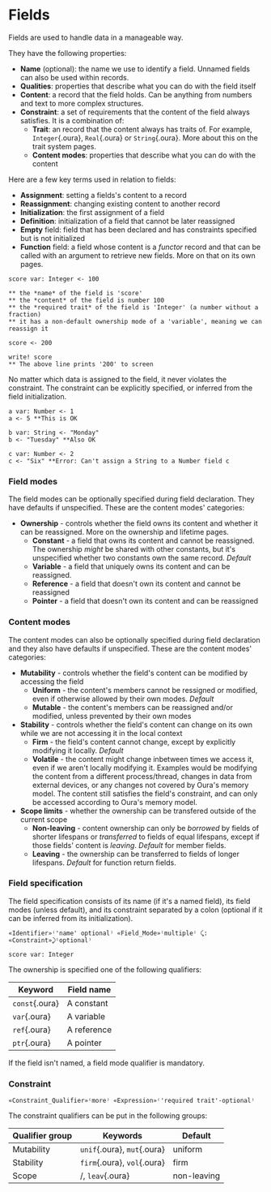 

# Fields

Fields are used to handle data in a manageable way.

They have the following properties:

- **Name** (optional): the name we use to identify a field. Unnamed fields can also be used within records.
- **Qualities**: properties that describe what you can do with the field itself
- **Content**: a record that the field holds. Can be anything from numbers and text to more complex structures.
- **Constraint**: a set of requirements that the content of the field always satisfies. It is a combination of:
    - **Trait**: an record that the content always has traits of.
        For example, `Integer`{.oura}, `Real`{.oura} or `String`{.oura}.
        More about this on the trait system pages.
    - **Content modes**: properties that describe what you can do with the content

Here are a few key terms used in relation to fields:

- **Assignment**: setting a fields's content to a record
- **Reassignment**: changing existing content to another record
- **Initialization**: the first assignment of a field
- **Definition**: initialization of a field that cannot be later reassigned
- **Empty** field: field that has been declared and has constraints specified but is not initialized
- **Function** field: a field whose content is a *functor* record
    and that can be called with an argument to retrieve new fields.
    More on that on its own pages.

```{.oura caption="A named field"}
score var: Integer <- 100

** the *name* of the field is 'score'
** the *content* of the field is number 100
** the *required trait* of the field is 'Integer' (a number without a fraction)
** it has a non-default ownership mode of a 'variable', meaning we can reassign it

score <- 200

write! score
** The above line prints '200' to screen
```

No matter which data is assigned to the field, it never violates the constraint.
The constraint can be explicitly specified, or inferred from the field initialization.

```{.oura caption="Constraint violation"}
a var: Number <- 1
a <- 5 **This is OK

b var: String <- "Monday"
b <- "Tuesday" **Also OK

c var: Number <- 2
c <- "Six" **Error: Can't assign a String to a Number field c
```

### Field modes

The field modes can be optionally specified during field declaration.
They have defaults if unspecified. 
These are the content modes' categories:

- **Ownership** - controls whether the field owns its content and whether it can be reassigned. More on the ownership and lifetime pages.
    - **Constant** - a field that owns its content and cannot be reassigned.
        The ownership *might* be shared with other constants, but it's unspecified whether two constants own the same record. *Default*
    - **Variable** - a field that uniquely owns its content and can be reassigned.
    - **Reference** - a field that doesn't own its content and cannot be reassigned
    - **Pointer** - a field that doesn't own its content and can be reassigned

### Content modes

The content modes can also be optionally specified during field declaration and they also have defaults if unspecified. 
These are the content modes' categories:

- **Mutability** - controls whether the field's content can be modified by accessing the field
    - **Uniform** - the content's members cannot be ressigned or modified, even if otherwise allowed by their own modes. *Default*
    - **Mutable** - the content's members can be reassigned and/or modified, unless prevented by their own modes
- **Stability** - controls whether the field's content can change on its own while we are not accessing it in the local context
    - **Firm** - the field's content cannot change, except by explicitly modifying it locally. *Default*
    - **Volatile** - the content might change inbetween times we access it, even if we aren't locally modifying it.
        Examples would be modifying the content from a different process/thread,
        changes in data from external devices, or any changes not covered by Oura's memory model.
        The content still satisfies the field's constraint, and can only be accessed according to Oura's memory model.
- **Scope limits** - whether the ownership can be transfered outside of the current scope
    - **Non-leaving** - content ownership can only be *borrowed* by fields of shorter lifespans 
        or *transferred* to fields of equal lifespans,
        except if those fields' content is *leaving*.
        *Default* for member fields.
    - **Leaving** - the ownership can be transferred to fields of longer lifespans.
        *Default* for function return fields.

### Field specification

The field specification consists of its name (if it's a named field), its field modes (unless default),
and its constraint separated by a colon (optional if it can be inferred from its initialization).

```{.ouraspec caption="Syntax" }
«Identifier»⁽'name' optional⁾ «Field_Mode»⁽multiple⁾ ⤹: «Constraint»⤸⁽optional⁾
```

```{.ouraspec caption="Example" }
score var: Integer
```

The ownership is specified one of the following qualifiers:

| Keyword        | Field name  |
| -------------- | ----------- |
| `const`{.oura} | A constant  |
| `var`{.oura}   | A variable  |
| `ref`{.oura}   | A reference |
| `ptr`{.oura}   | A pointer   |

If the field isn't named, a field mode qualifier is mandatory.

### Constraint

```{.ouraspec caption="Syntax" }
«Constraint_Qualifier»⁽more⁾ «Expression»⁽'required trait'-optional⁾
```

The constraint qualifiers can be put in the following groups:

| Qualifier group | Keywords                    | Default     |
| --------------- | --------------------------- | -------     |
| Mutability      | `unif`{.oura}, `mut`{.oura} | uniform     |
| Stability       | `firm`{.oura}, `vol`{.oura} | firm        |
| Scope           | /, `leav`{.oura}            | non-leaving |